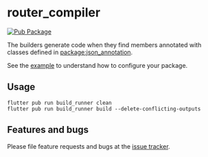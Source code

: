 # router_compiler

[![Pub Package](https://img.shields.io/pub/v/router_compiler.svg)](https://pub.dev/packages/router_compiler)

The builders generate code when they find members annotated with classes defined in [package:json_annotation](https://pub.dev/packages/router_annotation).

See the [example](https://github.com/rxreader/flutter_router/example) to understand how to configure your package.

## Usage

```shell
flutter pub run build_runner clean
flutter pub run build_runner build --delete-conflicting-outputs
```

## Features and bugs

Please file feature requests and bugs at the [issue tracker][tracker].

[tracker]: http://example.com/issues/replaceme
